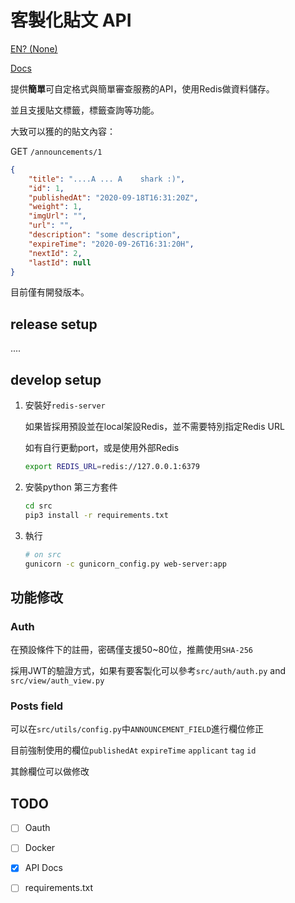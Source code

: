 # 客製化貼文 API

[EN? (None)]()

[Docs](https://github.page.taki.dog/announcements_service/swagger_api.html)

提供**簡單**可自定格式與簡單審查服務的API，使用Redis做資料儲存。

並且支援貼文標籤，標籤查詢等功能。

大致可以獲的的貼文內容：

GET `/announcements/1`

```json
{
    "title": "....A ... A    shark :)",
    "id": 1,
    "publishedAt": "2020-09-18T16:31:20Z",
    "weight": 1,
    "imgUrl": "",
    "url": "",
    "description": "some description",
    "expireTime": "2020-09-26T16:31:20H",
    "nextId": 2,
    "lastId": null
}
```

目前僅有開發版本。

## release setup

....  

## develop setup

1. 安裝好`redis-server`

   如果皆採用預設並在local架設Redis，並不需要特別指定Redis URL

   如有自行更動port，或是使用外部Redis

   ```bash
   export REDIS_URL=redis://127.0.0.1:6379
   ```


2. 安裝python 第三方套件

   ```bash
   cd src
   pip3 install -r requirements.txt
   ```

3. 執行

   ```bash
   # on src 
   gunicorn -c gunicorn_config.py web-server:app
   ```

   
## 功能修改

### Auth

在預設條件下的註冊，密碼僅支援50~80位，推薦使用`SHA-256`

採用JWT的驗證方式，如果有要客製化可以參考`src/auth/auth.py` and `src/view/auth_view.py`

### Posts field

可以在`src/utils/config.py`中`ANNOUNCEMENT_FIELD`進行欄位修正

目前強制使用的欄位`publishedAt` `expireTime` `applicant` `tag` `id`

其餘欄位可以做修改



## TODO

- [ ] Oauth
- [ ] Docker
- [x] API Docs
- [ ] requirements.txt 






